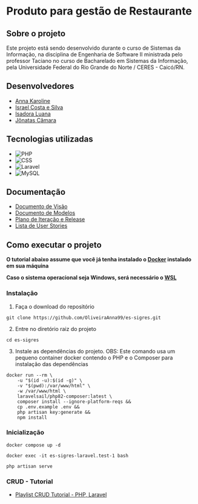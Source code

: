 # Produto para gestão de Restaurante

## Sobre o projeto

Este projeto está sendo desenvolvido durante o curso de Sistemas da Informação, na disciplina de Engenharia de Software II ministrada pelo professor Taciano
no curso de Bacharelado em Sistemas da Informação, pela Universidade Federal do Rio Grande do Norte / CERES - Caicó/RN.

## Desenvolvedores

-   [Anna Karoline](https://github.com/OliveiraAnna99)
-   [Israel Costa e Silva](https://github.com/israelsilva282)
-   [Isadora Luana](https://github.com/isazvdd)
-   [Jônatas Câmara](https://github.com/JohnnyAKing)

## Tecnologias utilizadas

-   ![PHP](https://img.shields.io/badge/PHP-F7DF1E?style=for-the-badge&logo=php&logoColor=black)
-   ![CSS](https://img.shields.io/badge/CSS-1E90FF?&style=for-the-badge&logo=css3&logoColor=white)
-   ![Laravel](https://img.shields.io/badge/Laravel-FF0000?style=for-the-badge&logo=laravel&logoColor=white)
-   ![MySQL](https://img.shields.io/badge/MySQL-00000F?style=for-the-badge&logo=mysql&logoColor=white)

## Documentação

-   [Documento de Visão](https://github.com/OliveiraAnna99/es-sigres/blob/main/docs/doc-visao.md)
-   [Documento de Modelos](https://github.com/OliveiraAnna99/es-sigres/blob/main/docs/doc-modelos.md)
-   [Plano de Iteração e Release](https://github.com/OliveiraAnna99/es-sigres/blob/main/docs/doc-iteracao.md)
-   [Lista de User Stories](https://github.com/OliveiraAnna99/es-sigres/blob/main/docs/doc-userstories.md)

## Como executar o projeto

**O tutorial abaixo assume que você já tenha instalado o [Docker](https://www.docker.com/) instalado em sua máquina**

**Caso o sistema operacional seja Windows, será necessário o [WSL](https://learn.microsoft.com/pt-br/windows/wsl/install)**

### Instalação

1. Faça o download do repositório

```
git clone https://github.com/OliveiraAnna99/es-sigres.git
```

2. Entre no diretório raiz do projeto

```
cd es-sigres
```

3. Instale as dependências do projeto. OBS: Este comando usa um pequeno container docker contendo o PHP e o Composer para instalação das dependências

```
docker run --rm \
    -u "$(id -u):$(id -g)" \
    -v "$(pwd):/var/www/html" \
    -w /var/www/html \
    laravelsail/php82-composer:latest \
    composer install --ignore-platform-reqs &&
    cp .env.example .env &&
    php artisan key:generate &&
    npm install

```

### Inicialização

```
docker compose up -d

docker exec -it es-sigres-laravel.test-1 bash

php artisan serve
```

### CRUD - Tutorial

-   [Playlist CRUD Tutorial - PHP, Laravel](https://www.youtube.com/playlist?list=PLvZ08PHyHqDn1W1PKxpPIS7Bw0JqoRtB-)
